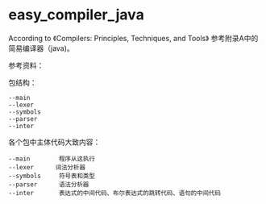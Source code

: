 # easy_compiler_java
According to 《Compilers: Principles, Techniques, and Tools》
参考附录A中的简易编译器（java)。

参考资料：

包结构：

```
--main        
--lexer  	  
--symbols     
--parser      
--inter       
```

 各个包中主体代码大致内容：

```
--main        程序从这执行
--lexer  	 词法分析器
--symbols     符号表和类型
--parser      语法分析器
--inter       表达式的中间代码、布尔表达式的跳转代码、语句的中间代码
```

